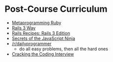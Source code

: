 # Post-Course Curriculum

* [Metaprogramming Ruby][metaprogramming]
* [Rails 3 Way][rails-3-way]
* [Rails Recipes: Rails 3 Edition][rails-recipes]
* [Secrets of the JavaScript Ninja][javascript-ninja]
* [/r/dailyprogrammer][dailyprogrammer]
    * do all easy problems, then all the hard ones
* [Cracking the Coding Interview][cracking-the-coding-interview]

[metaprogramming]: http://www.amazon.com/Metaprogramming-Ruby-Program-Like-Pros/dp/1934356476
[rails-3-way]: http://www.amazon.com/Rails-Way-Addison-Wesley-Professional-Ruby/dp/0321601661
[rails-recipes]: http://pragprog.com/book/rr2/rails-recipes
[javascript-ninja]: http://www.amazon.com/Secrets-JavaScript-Ninja-John-Resig/dp/193398869X
[dailyprogrammer]: http://www.reddit.com/r/dailyprogrammer
[cracking-the-coding-interview]: http://www.amazon.com/Cracking-Coding-Interview-Programming-Questions/dp/098478280X
